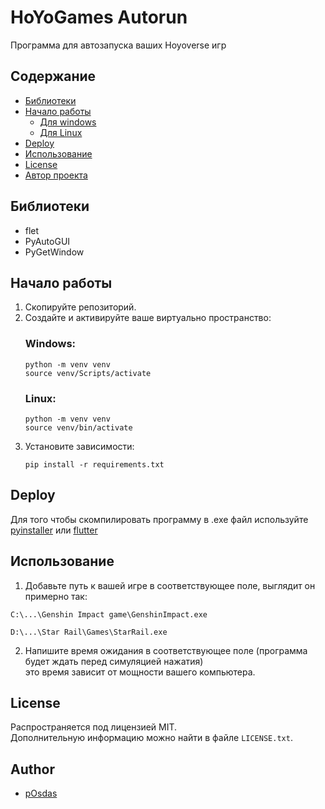 # HoYoGames Autorun

Программа для автозапуска ваших Hoyoverse игр

## Содержание
- [Библиотеки](#библиотеки)
- [Начало работы](#начало-работы)
  - [Для windows](#Windows)
  - [Для Linux](#Linux)
- [Deploy](#deploy)
- [Использование](#использование)
- [License](#license)
- [Автор проекта](#author)

## Библиотеки

* flet
* PyAutoGUI
* PyGetWindow

## Начало работы

1. Скопируйте репозиторий.
2. Создайте и активируйте ваше виртуально пространство:
    ### Windows:
    ```commandline
    python -m venv venv
    source venv/Scripts/activate
    ```
    ### Linux:
    ```commandline
    python -m venv venv
    source venv/bin/activate
    ``` 
3. Установите зависимости:
    ```commandline
    pip install -r requirements.txt
    ```

## Deploy
Для того чтобы скомпилировать программу в .exe файл используйте 
[pyinstaller](https://pyinstaller.org/en/stable/) 
или [flutter](https://flet.dev/docs/publish)

## Использование
1. Добавьте путь к вашей игре в соответствующее поле, выглядит он примерно так: 
```
C:\...\Genshin Impact game\GenshinImpact.exe
```
```
D:\...\Star Rail\Games\StarRail.exe
```
2. Напишите время ожидания в соответствующее поле (программа будет ждать перед симуляцией нажатия) \
это время зависит от мощности вашего компьютера.

## License
Распространяется под лицензией MIT.\
Дополнительную информацию можно найти в файле `LICENSE.txt`.

## Author
* [pOsdas](https://github.com/pOsdas)
